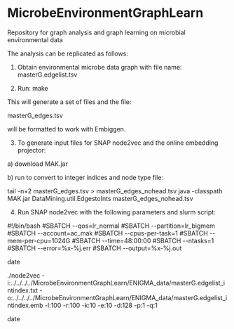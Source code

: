 # MicrobeEnvironmentGraphLearn

Repository for graph analysis and graph learning on microbial environmental data


The analysis can be replicated as follows:

1. Obtain environmental microbe data graph with file name:
masterG.edgelist.tsv

2. Run:
make

This will generate a set of files and the file:

masterG_edges.tsv

will be formatted to work with Embiggen.

3. To generate input files for SNAP node2vec and the online embedding projector:

a) download MAK.jar

b) run to convert to integer indices and node type file:

tail -n+2 masterG_edges.tsv > masterG_edges_nohead.tsv
java -classpath MAK.jar DataMining.util.EdgestoInts masterG_edges_nohead.tsv

4. Run SNAP node2vec with the following parameters and slurm script:

#!/bin/bash
#SBATCH --qos=lr_normal
#SBATCH --partition=lr_bigmem
#SBATCH --account=ac_mak
#SBATCH --cpus-per-task=1
#SBATCH --mem-per-cpu=1024G
#SBATCH --time=48:00:00
#SBATCH --ntasks=1
#SBATCH --error=%x-%j.err
#SBATCH --output=%x-%j.out


date

./node2vec -i:../../../../MicrobeEnvironmentGraphLearn/ENIGMA_data/masterG.edgelist_intindex.txt -o:../../../../MicrobeEnvironmentGraphLearn/ENIGMA_data/masterG.edgelist_i
ntindex.emb -l:100 -r:100 -k:10 -e:10 -d:128 -p:1 -q:1

date
 



